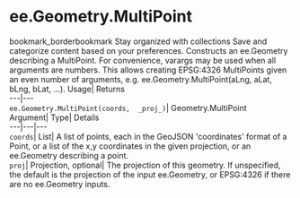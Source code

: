  
#  ee.Geometry.MultiPoint 
bookmark_borderbookmark Stay organized with collections  Save and categorize content based on your preferences.
Constructs an ee.Geometry describing a MultiPoint. 
For convenience, varargs may be used when all arguments are numbers. This allows creating EPSG:4326 MultiPoints given an even number of arguments, e.g. ee.Geometry.MultiPoint(aLng, aLat, bLng, bLat, ...).
Usage| Returns  
---|---  
`ee.Geometry.MultiPoint(coords,  _proj_)`| Geometry.MultiPoint  
Argument| Type| Details  
---|---|---  
`coords`| List| A list of points, each in the GeoJSON 'coordinates' format of a Point, or a list of the x,y coordinates in the given projection, or an ee.Geometry describing a point.  
`proj`| Projection, optional| The projection of this geometry. If unspecified, the default is the projection of the input ee.Geometry, or EPSG:4326 if there are no ee.Geometry inputs.  
